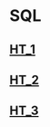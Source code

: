 # SQL

## [HT_1](https://github.com/chelovechek159/SQL/blob/main/HT_1.sql)

## [HT_2](https://github.com/chelovechek159/SQL/blob/main/HT_2.sql)

## [HT_3](https://github.com/chelovechek159/SQL/blob/main/HT_3.sql)
